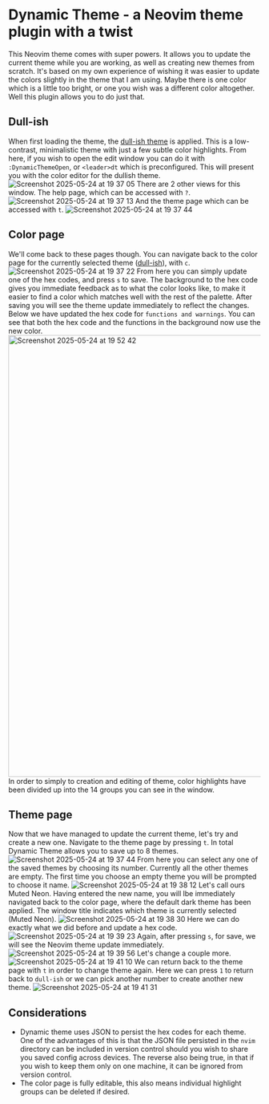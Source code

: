 # Dynamic Theme - a Neovim theme plugin with a twist

This Neovim theme comes with super powers. It allows you to update the current theme while you are working, as well as creating new themes from scratch. It's based on my own experience of wishing it was easier to update the colors slightly in the theme that I am using. Maybe there is one color which is a little too bright, or one you wish was a different color altogether. Well this plugin allows you to do just that.

## Dull-ish
When first loading the theme, the [dull-ish theme](https://github.com/alistairjoelquinn/dull-ish.nvim) is applied. This is a low-contrast, minimalistic theme with just a few subtle color highlights. From here, if you wish to open the edit window you can do it with `:DynamicThemeOpen`, or `<leader>dt` which is preconfigured. This will present you with the color editor for the dullish theme.
![Screenshot 2025-05-24 at 19 37 05](https://github.com/user-attachments/assets/a375b75c-964a-4903-8732-ac9985a82784)
There are 2 other views for this window. The help page, which can be accessed with `?`.
![Screenshot 2025-05-24 at 19 37 13](https://github.com/user-attachments/assets/39c349f3-ad84-46fc-9a24-68b19f8b719a)
And the theme page which can be accessed with `t`.
![Screenshot 2025-05-24 at 19 37 44](https://github.com/user-attachments/assets/a4e18edc-aa9a-4459-b069-f87e52d015cb)


## Color page
We'll come back to these pages though. You can navigate back to the color page for the currently selected theme ([dull-ish](https://github.com/alistairjoelquinn/dull-ish.nvim)), with `c`.
![Screenshot 2025-05-24 at 19 37 22](https://github.com/user-attachments/assets/8c2b242c-f9bf-4945-93ac-3f6357b07921)
From here you can simply update one of the hex codes, and press `s` to save. The background to the hex code gives you immediate feedback as to what the color looks like, to make it easier to find a color which matches well with the rest of the palette. After saving you will see the theme update immediately to reflect the changes. Below we have updated the hex code for `functions and warnings`. You can see that both the hex code and the functions in the background now use the new color.
<img width="881" alt="Screenshot 2025-05-24 at 19 52 42" src="https://github.com/user-attachments/assets/1d89f05a-04d6-41dc-8412-99dd6f5988be" />
In order to simply to creation and editing of theme, color highlights have been divided up into the 14 groups you can see in the window.

## Theme page
Now that we have managed to update the current theme, let's try and create a new one. Navigate to the theme page by pressing `t`. In total Dynamic Theme allows you to save up to 8 themes.
![Screenshot 2025-05-24 at 19 37 44](https://github.com/user-attachments/assets/990faff6-9e37-4509-b388-f368f2794ef2)
From here you can select any one of the saved themes by choosing its number. Currently all the other themes are empty. The first time you choose an empty theme you will be prompted to choose it name.
![Screenshot 2025-05-24 at 19 38 12](https://github.com/user-attachments/assets/ca14376c-9fb1-4ee5-ad9b-4f9285f6327a)
Let's call ours Muted Neon. Having entered the new name, you will lbe immediately navigated back to the color page, where the default dark theme has been applied. The window title indicates which theme is currently selected (Muted Neon).
![Screenshot 2025-05-24 at 19 38 30](https://github.com/user-attachments/assets/721f4aa7-0370-4823-bf25-96af7338717e)
Here we can do exactly what we did before and update a hex code.
![Screenshot 2025-05-24 at 19 39 23](https://github.com/user-attachments/assets/f83646d3-7522-41dc-9f9f-9ec6c2a2c932)
Again, after pressing `s`, for save, we will see the Neovim theme update immediately.
![Screenshot 2025-05-24 at 19 39 56](https://github.com/user-attachments/assets/75b39de3-4d8c-41f8-ba65-be44a4bfd261)
Let's change a couple more.
![Screenshot 2025-05-24 at 19 41 10](https://github.com/user-attachments/assets/b244ff14-5325-4f34-9827-206908159396)
We can return back to the theme page with `t` in order to change theme again. Here we can press `1` to return back to `dull-ish` or we can pick another number to create another new theme.
![Screenshot 2025-05-24 at 19 41 31](https://github.com/user-attachments/assets/d514c1b3-a4e3-4e9e-bfdb-991c00c0223a)

## Considerations
- Dynamic theme uses JSON to persist the hex codes for each theme. One of the advantages of this is that the JSON file persisted in the `nvim` directory can be included in version control should you wish to share you saved config across devices. The reverse also being true, in that if you wish to keep them only on one machine, it can be ignored from version control.
- The color page is fully editable, this also means individual highlight groups can be deleted if desired.
  
